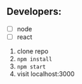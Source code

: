 ## Developers:

- [ ] node
- [ ] react

1. clone repo
2. `npm install`
3. `npm start`
4. visit localhost:3000
